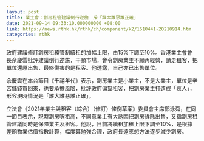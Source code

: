 ```yaml
---
layout: post
title: 業主會：劏房租管建議倒行逆施　斥「誰大誰惡誰正確」
date: 2021-09-14 09:33:10.000000000 +08:00
link: https://news.rthk.hk/rthk/ch/component/k2/1610441-20210914.htm
categories: rthk
---
```


政府建議修訂劏房租務管制續租的加幅上限，由15%下調至10%。香港業主會會長佘慶雲批評建議倒行逆施，干預市場，會令劏房業主不願再經營，請走租客，把單位還原出售，最終傷害的是租客。他透露，自己亦已出售單位。

佘慶雲在本台節目《千禧年代》表示，劏房業主是小業主，不是大業主，單位是辛苦儲錢買回來，也要承擔風險，批評政府偏幫租客，把劏房業主打造成「衰人」，形容現時情況是「誰大誰惡誰正確」。

立法會《2021年業主與租客（綜合）（修訂）條例草案》委員會主席鄭泳舜，在同一節目表示，現時劏房呎租高，不同意業主有大誘因把劏房拆除出售，又指劏房租管建議同時是保障業主及租客。他說，目前將續租加租上限下調至10%，是根據差餉物業估價指數計算，幅度算勉強合理，政府長遠應想方法逐步減少劏房。
